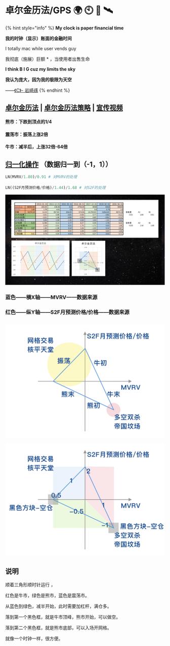 # 卓尔金历法/GPS 🌍 🕙 🧭 🛰️

{% hint style="info" %}
**My clock is paper financial time**

**我的时钟（显示）账面的金融时间**

I totally mac while user vends guy

我彻底（施展）巨额 \* ，当使用者出售生命

**I think B I G cuz my limits the sky**

**我认为庞大，因为我的极限为天空**  
  
——[《C》-  岩崎琢](https://music.163.com/#/song?id=22713696)
{% endhint %}

## [卓尔金历法](https://share.weiyun.com/ToNaflWr)  \|  [卓尔金历法策略](https://share.weiyun.com/2xtyDqTF)  \|  [宣传视频](https://www.bilibili.com/video/BV13x411R7Lf)

#### 熊市：下跌到顶点的1/4

#### 震荡市：振荡上涨2倍 

#### 牛市：减半后，上涨32倍-64倍

## [归一化操作](https://www.bfm-unity.com/management-cockpit-operation/shu-xue-li-qi) （数据归一到（-1，1））

```python
LN(MVRV/1.80)/0.91 # 对MVRV的处理

LN((S2F月预测价格/价格)/1.44)/1.68 # 对S2F的处理
```

![](../.gitbook/assets/ping-mu-kuai-zhao-20210329-xia-wu-9.13.03.png)

### 蓝色——横X轴——MVRV——数据来源

### 红色——纵Y轴——S2F月预测价格/价格——数据来源

## 

![&#x5353;&#x5C14;&#x91D1;&#x5386;&#x6CD5;](../.gitbook/assets/ling-hang-duo-.png)

![&#x56FE;&#x4E2D;&#x6570;&#x5B57;&#x6307;&#x7684;&#x662F;&#x63A8;&#x8350;&#x4ED3;&#x4F4D;](../.gitbook/assets/lei-da-.png)

## 说明

顺着三角形顺时针运行 ，

红色是牛市，绿色是熊市，蓝色是震荡市。 

从蓝色到绿色，减半开始，此时需要加杠杆，满仓多。

落到第一个黑色框，就是牛市顶峰，熊市开始，可以做空。 

落到第二个黑色框，就是熊市底部，可以入场开网格。

就像一个时钟一样，很方便。

